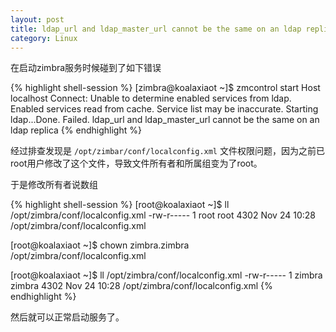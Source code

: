 ```yaml
---
layout: post
title: ldap_url and ldap_master_url cannot be the same on an ldap replica 错误解决
category: Linux
---
```


在启动zimbra服务时候碰到了如下错误

{% highlight shell-session %}
[zimbra@koalaxiaot ~]$ zmcontrol start
Host localhost
Connect: Unable to determine enabled services from ldap.
Enabled services read from cache. Service list may be inaccurate.
	Starting ldap...Done.
	Failed.
	ldap_url and ldap_master_url cannot be the same on an ldap replica
{% endhighlight %}

经过排查发现是 `/opt/zimbar/conf/localconfig.xml` 文件权限问题，因为之前已root用户修改了这个文件，导致文件所有者和所属组变为了root。

于是修改所有者说数组

{% highlight shell-session %}
[root@koalaxiaot ~]$ ll /opt/zimbra/conf/localconfig.xml 
-rw-r----- 1 root root 4302 Nov 24 10:28 /opt/zimbra/conf/localconfig.xml
 
[root@koalaxiaot ~]$ chown zimbra.zimbra /opt/zimbra/conf/localconfig.xml
 
[root@koalaxiaot ~]$ ll /opt/zimbra/conf/localconfig.xml 
-rw-r----- 1 zimbra zimbra 4302 Nov 24 10:28 /opt/zimbra/conf/localconfig.xml
{% endhighlight %}

然后就可以正常启动服务了。
